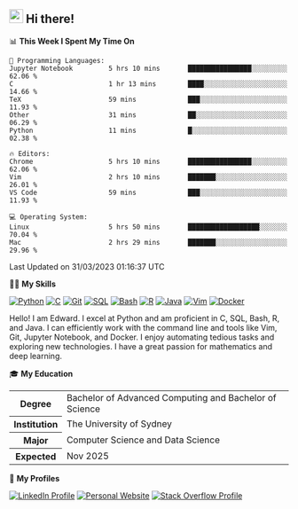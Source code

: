 ## <a href="#"><img src="https://media.giphy.com/media/hvRJCLFzcasrR4ia7z/giphy.gif" width="25px" height="25px"></a> Hi there!

<!--START_SECTION:waka-->
📊 **This Week I Spent My Time On** 

```text
💬 Programming Languages: 
Jupyter Notebook         5 hrs 10 mins       ████████████████░░░░░░░░░   62.06 % 
C                        1 hr 13 mins        ████░░░░░░░░░░░░░░░░░░░░░   14.66 % 
TeX                      59 mins             ███░░░░░░░░░░░░░░░░░░░░░░   11.93 % 
Other                    31 mins             ██░░░░░░░░░░░░░░░░░░░░░░░   06.29 % 
Python                   11 mins             █░░░░░░░░░░░░░░░░░░░░░░░░   02.38 % 

🔥 Editors: 
Chrome                   5 hrs 10 mins       ████████████████░░░░░░░░░   62.06 % 
Vim                      2 hrs 10 mins       ███████░░░░░░░░░░░░░░░░░░   26.01 % 
VS Code                  59 mins             ███░░░░░░░░░░░░░░░░░░░░░░   11.93 % 

💻 Operating System: 
Linux                    5 hrs 50 mins       ██████████████████░░░░░░░   70.04 % 
Mac                      2 hrs 29 mins       ███████░░░░░░░░░░░░░░░░░░   29.96 % 
```


 Last Updated on 31/03/2023 01:16:37 UTC
<!--END_SECTION:waka-->

💪🏻 **My Skills**

[![Python](https://img.shields.io/badge/-Python-yellow?style=flat-square&logo=Python)](#)
[![C     ](https://img.shields.io/badge/-C-blue?style=flat-square&logo=C)](#)
[![Git   ](https://img.shields.io/badge/-Git-grey?style=flat-square&logo=Git)](#)
[![SQL   ](https://img.shields.io/badge/-SQL-grey?style=flat-square&logo=SQLite)](#)
[![Bash  ](https://img.shields.io/badge/-Bash-grey?style=flat-square&logo=GNU-Bash)](#)
[![R     ](https://img.shields.io/badge/-R-grey?style=flat-square&logo=R)](#)
[![Java  ](https://img.shields.io/badge/-Java-grey?style=flat-square&logo=OpenJDK)](#)
[![Vim   ](https://img.shields.io/badge/-Vim-grey?style=flat-square&logo=Vim)](#)
[![Docker](https://img.shields.io/badge/-Docker-grey?style=flat-square&logo=Docker)](#)

Hello! I am Edward. I excel at Python and am proficient in C, SQL, Bash, R, and
Java. I can efficiently work with the command line and tools like Vim, Git,
Jupyter Notebook, and Docker. I enjoy automating tedious tasks and exploring new
technologies. I have a great passion for mathematics and deep learning.

🎓 **My Education**

<table>
<tr>
    <th>Degree</th>
    <td>Bachelor of Advanced Computing and Bachelor of Science</td>
</tr>
<tr>
    <th>Institution</th>
    <td>The University of Sydney</td>
</tr>
<tr>
    <th>Major</th>
    <td>Computer Science and Data Science</td>
</tr>
<tr>
    <th>Expected</th>
    <td>Nov 2025</td>
</tr>
</table>

🔗 **My Profiles**

[![LinkedIn Profile](https://img.shields.io/badge/-LinkedIn-blue?style=social&logo=LinkedIn)](https://www.linkedin.com/in/edward-ji)
[![Personal Website](https://img.shields.io/badge/-Personal%20Website-blue?style=social&logo=Bootstrap)](https://edwardji.dev)
[![Stack Overflow Profile](https://img.shields.io/badge/-Stack%20Overflow-blue?style=social&logo=StackOverflow)](https://stackoverflow.com/users/11658924)
